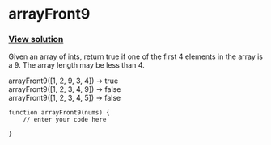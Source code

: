 # arrayFront9
### [View solution](solution/)  
Given an array of ints, return true if one of the first 4 elements in the array is a 9. The array length may be less than 4.

arrayFront9([1, 2, 9, 3, 4]) → true  
arrayFront9([1, 2, 3, 4, 9]) → false  
arrayFront9([1, 2, 3, 4, 5]) → false  

```
function arrayFront9(nums) {
    // enter your code here

}
```

